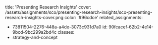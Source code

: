 title: 'Presenting Research Insights'
cover: /assets/assignments/sco/presenting-research-insights/sco-presenting-research-insights-cover.png
color: '#96cdce'
related_assignments:
  - 73811504-2276-448a-a4de-3073c931d7a0
id: 90fcacef-62b2-4e14-9bcd-9bc299a2bd4c
classes:
  - strategy-and-concept
